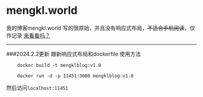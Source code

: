 # mengkl.world
我的博客mengkl.world
写的很原始，并且没有响应式布局，~~不适合手机阅读~~，仅作记录
[来看看吗？](https://mengkl.world)

*****
###2024.2.2更新
跟新响应式布局和dockerfile
使用方法
```docker
    docker build -t mengklblog:v1.0
```
```docker
    docker run -d -p 11451:3000 mengklblog:v1.0
```
然后访问`localhost:11451`
